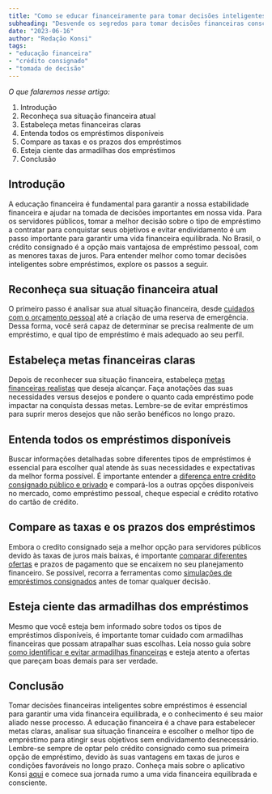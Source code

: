 ```yaml
---
title: "Como se educar financeiramente para tomar decisões inteligentes sobre empréstimos"
subheading: "Desvende os segredos para tomar decisões financeiras conscientes sobre o crédito consignado e outros empréstimos"
date: "2023-06-16"
author: "Redação Konsi"
tags:
- "educação financeira"
- "crédito consignado"
- "tomada de decisão"
---
```


_O que falaremos nesse artigo:_
1. Introdução
2. Reconheça sua situação financeira atual
3. Estabeleça metas financeiras claras
4. Entenda todos os empréstimos disponíveis
5. Compare as taxas e os prazos dos empréstimos
6. Esteja ciente das armadilhas dos empréstimos
7. Conclusão

## Introdução

A educação financeira é fundamental para garantir a nossa estabilidade financeira e ajudar na tomada de decisões importantes em nossa vida. Para os servidores públicos, tomar a melhor decisão sobre o tipo de empréstimo a contratar para conquistar seus objetivos e evitar endividamento é um passo importante para garantir uma vida financeira equilibrada. No Brasil, o crédito consignado é a opção mais vantajosa de empréstimo pessoal, com as menores taxas de juros. Para entender melhor como tomar decisões inteligentes sobre empréstimos, explore os passos a seguir.

## Reconheça sua situação financeira atual

O primeiro passo é analisar sua atual situação financeira, desde [cuidados com o orçamento pessoal](/como-criar-e-seguir-um-oramento-financeiro-pessoal-para-servidores-pblicos.md) até a criação de uma reserva de emergência. Dessa forma, você será capaz de determinar se precisa realmente de um empréstimo, e qual tipo de empréstimo é mais adequado ao seu perfil.

## Estabeleça metas financeiras claras

Depois de reconhecer sua situação financeira, estabeleça [metas financeiras realistas](/como-elaborar-metas-financeiras-realistas-para-servidores-pblicos.md) que deseja alcançar. Faça anotações das suas necessidades versus desejos e pondere o quanto cada empréstimo pode impactar na conquista dessas metas. Lembre-se de evitar empréstimos para suprir meros desejos que não serão benéficos no longo prazo.

## Entenda todos os empréstimos disponíveis

Buscar informações detalhadas sobre diferentes tipos de empréstimos é essencial para escolher qual atende às suas necessidades e expectativas da melhor forma possível. É importante entender a [diferença entre crédito consignado público e privado](/entenda-a-diferenciao-entre-crdito-consignado-pblico-e-privado.md) e compará-los a outras opções disponíveis no mercado, como empréstimo pessoal, cheque especial e crédito rotativo do cartão de crédito.

## Compare as taxas e os prazos dos empréstimos

Embora o credito consignado seja a melhor opção para servidores públicos devido às taxas de juros mais baixas, é importante [comparar diferentes ofertas](/como-conseguir-a-menor-taxa-de-juros.md) e prazos de pagamento que se encaixem no seu planejamento financeiro. Se possível, recorra a ferramentas como [simulações de empréstimos consignados](/simular-emprestimo-consignado.md) antes de tomar qualquer decisão.

## Esteja ciente das armadilhas dos empréstimos

Mesmo que você esteja bem informado sobre todos os tipos de empréstimos disponíveis, é importante tomar cuidado com armadilhas financeiras que possam atrapalhar suas escolhas. Leia nosso guia sobre [como identificar e evitar armadilhas financeiras](/como-identificar-e-evitar-armadilhas-financeiras-um-guia-para-servidores-pblicos.md) e esteja atento a ofertas que pareçam boas demais para ser verdade.

## Conclusão

Tomar decisões financeiras inteligentes sobre empréstimos é essencial para garantir uma vida financeira equilibrada, e o conhecimento é seu maior aliado nesse processo. A educação financeira é a chave para estabelecer metas claras, analisar sua situação financeira e escolher o melhor tipo de empréstimo para atingir seus objetivos sem endividamento desnecessário. Lembre-se sempre de optar pelo crédito consignado como sua primeira opção de empréstimo, devido às suas vantagens em taxas de juros e condições favoráveis no longo prazo. Conheça mais sobre o aplicativo Konsi [aqui](https://www.konsi.com.br/app-download) e comece sua jornada rumo a uma vida financeira equilibrada e consciente.